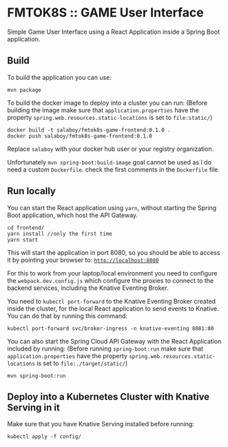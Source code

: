 # FMTOK8S :: GAME User Interface
Simple Game User Interface using a React Application inside a Spring Boot application. 

## Build

To build the application you can use: 

```
mvn package
```

To build the docker image to deploy into a cluster you can run:
(Before building the image make sure that `application.properties` have the property `spring.web.resources.static-locations` is set to `file:static/`)

```
docker build -t salaboy/fmtok8s-game-frontend:0.1.0 .
docker push salaboy/fmtok8s-game-frontend:0.1.0
```
Replace `salaboy` with your docker hub user or your registry organization.

Unfortunately `mvn spring-boot:build-image` goal cannot be used as I do need a custom `Dockerfile`. check the first comments in the `Dockerfile` file.

## Run locally

You can start the React application using `yarn`, without starting the Spring Boot application, which host the API Gateway. 

```
cd frontend/
yarn install //only the first time
yarn start
```

This will start the application in port 8080, so you should be able to access it by pointing your browser to: [`http://localhost:8080`](http://localhost:8080)

For this to work from your laptop/local environment you need to configure the `webpack.dev.config.js` which configure the proxies to connect to the backend services, including the Knative Eventing Broker.

You need to `kubectl port-forward` to the Knative Eventing Broker created inside the cluster, for the local React application to send events to Knative.
You can do that by running this command: 

```
kubectl port-forward svc/broker-ingress -n knative-eventing 8081:80
```




You can also start the Spring Cloud API Gateway with the React Application included by running:
(Before running `spring-boot:run` make sure that `application.properties` have the property `spring.web.resources.static-locations` is set to `file:./target/static/`)
```
mvn spring-boot:run
```

## Deploy into a Kubernetes Cluster with Knative Serving in it

Make sure that you have Knative Serving installed before running: 
```
kubectl apply -f config/
```